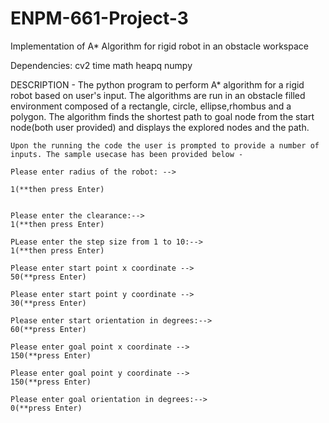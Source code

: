 # ENPM-661-Project-3
Implementation of A* Algorithm for rigid robot in an obstacle workspace

Dependencies:
	cv2
	time
	math
	heapq
	numpy

DESCRIPTION - The python program  to perform A* algorithm for a rigid robot based on user's input.
The algorithms are run in an obstacle filled environment composed of a rectangle, circle, ellipse,rhombus and a polygon. The algorithm finds the shortest path to goal node from the start node(both user provided) and displays the explored nodes and the path.

	Upon the running the code the user is prompted to provide a number of inputs. The sample usecase has been provided below -

	Please enter radius of the robot: -->
  
	1(**then press Enter)
	
	
	Please enter the clearance:-->
	1(**then press Enter)
	
	PLease enter the step size from 1 to 10:-->
	1(**then press Enter)
	
	Please enter start point x coordinate -->
	50(**press Enter)

	Please enter start point y coordinate -->
	30(**press Enter)
	
	Please enter start orientation in degrees:-->
	60(**press Enter)
	
	Please enter goal point x coordinate -->
	150(**press Enter)
	
	Please enter goal point y coordinate -->
	150(**press Enter)
	
	Please enter goal orientation in degrees:-->
	0(**press Enter)
	
	
